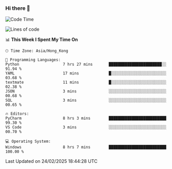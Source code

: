 ### Hi there 👋

<!--
**RoiexLee/RoiexLee** is a ✨ _special_ ✨ repository because its `README.md` (this file) appears on your GitHub profile.

Here are some ideas to get you started:

- 🔭 I’m currently working on ...
- 🌱 I’m currently learning ...
- 👯 I’m looking to collaborate on ...
- 🤔 I’m looking for help with ...
- 💬 Ask me about ...
- 📫 How to reach me: ...
- 😄 Pronouns: ...
- ⚡ Fun fact: ...
-->

<!--START_SECTION:waka-->
![Code Time](http://img.shields.io/badge/Code%20Time-1%2C086%20hrs%2024%20mins-blue)

![Lines of code](https://img.shields.io/badge/From%20Hello%20World%20I%27ve%20Written-42.5%20thousand%20lines%20of%20code-blue)

📊 **This Week I Spent My Time On** 

```text
🕑︎ Time Zone: Asia/Hong_Kong

💬 Programming Languages: 
Python                   7 hrs 27 mins       ███████████████████████░░   91.94 % 
YAML                     17 mins             █░░░░░░░░░░░░░░░░░░░░░░░░   03.68 % 
textmate                 11 mins             █░░░░░░░░░░░░░░░░░░░░░░░░   02.38 % 
JSON                     3 mins              ░░░░░░░░░░░░░░░░░░░░░░░░░   00.68 % 
SQL                      3 mins              ░░░░░░░░░░░░░░░░░░░░░░░░░   00.65 % 

🔥 Editors: 
PyCharm                  8 hrs 3 mins        █████████████████████████   99.30 % 
VS Code                  3 mins              ░░░░░░░░░░░░░░░░░░░░░░░░░   00.70 % 

💻 Operating System: 
Windows                  8 hrs 7 mins        █████████████████████████   100.00 % 
```


 Last Updated on 24/02/2025 18:44:28 UTC
<!--END_SECTION:waka-->
